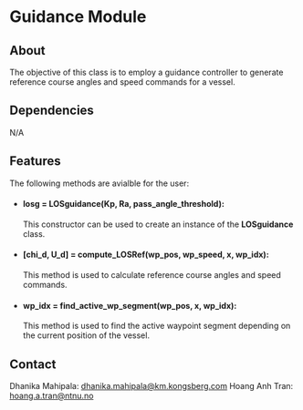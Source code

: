# Guidance Module

## About
The objective of this class is to employ a guidance controller to generate reference course angles and speed commands for a vessel.

## Dependencies
N/A

## Features
The following methods are avialble for the user:
- #### losg = LOSguidance(Kp, Ra, pass_angle_threshold):
  This constructor can be used to create an instance of the **LOSguidance** class.
- #### [chi_d, U_d] = compute_LOSRef(wp_pos, wp_speed, x, wp_idx):
  This method is used to calculate reference course angles and speed commands.
- #### wp_idx = find_active_wp_segment(wp_pos, x, wp_idx):
  This method is used to find the active waypoint segment depending on the current position of the vessel.

## Contact
Dhanika Mahipala: dhanika.mahipala@km.kongsberg.com
Hoang Anh Tran: hoang.a.tran@ntnu.no
